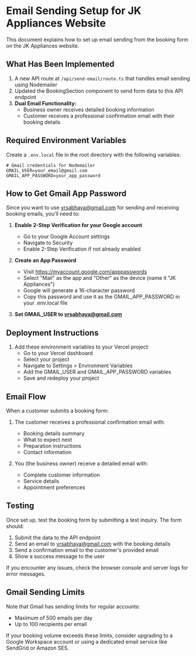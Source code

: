 # Email Sending Setup for JK Appliances Website

This document explains how to set up email sending from the booking form on the JK Appliances website.

## What Has Been Implemented

1. A new API route at `/api/send-email/route.ts` that handles email sending using Nodemailer
2. Updated the BookingSection component to send form data to this API endpoint
3. **Dual Email Functionality:**
   - Business owner receives detailed booking information
   - Customer receives a professional confirmation email with their booking details

## Required Environment Variables

Create a `.env.local` file in the root directory with the following variables:

```
# Gmail credentials for Nodemailer
GMAIL_USER=your_email@gmail.com
GMAIL_APP_PASSWORD=your_app_password
```

## How to Get Gmail App Password

Since you want to use vrsabhaya@gmail.com for sending and receiving booking emails, you'll need to:

1. **Enable 2-Step Verification for your Google account**
   - Go to your Google Account settings
   - Navigate to Security
   - Enable 2-Step Verification if not already enabled

2. **Create an App Password**
   - Visit https://myaccount.google.com/apppasswords
   - Select "Mail" as the app and "Other" as the device (name it "JK Appliances")
   - Google will generate a 16-character password
   - Copy this password and use it as the GMAIL_APP_PASSWORD in your .env.local file

3. **Set GMAIL_USER to vrsabhaya@gmail.com**

## Deployment Instructions

1. Add these environment variables to your Vercel project:
   - Go to your Vercel dashboard
   - Select your project
   - Navigate to Settings > Environment Variables
   - Add the GMAIL_USER and GMAIL_APP_PASSWORD variables
   - Save and redeploy your project

## Email Flow

When a customer submits a booking form:

1. The customer receives a professional confirmation email with:
   - Booking details summary
   - What to expect next
   - Preparation instructions
   - Contact information

2. You (the business owner) receive a detailed email with:
   - Complete customer information
   - Service details
   - Appointment preferences

## Testing

Once set up, test the booking form by submitting a test inquiry. The form should:

1. Submit the data to the API endpoint
2. Send an email to vrsabhaya@gmail.com with the booking details
3. Send a confirmation email to the customer's provided email
4. Show a success message to the user

If you encounter any issues, check the browser console and server logs for error messages.

## Gmail Sending Limits

Note that Gmail has sending limits for regular accounts:
- Maximum of 500 emails per day
- Up to 100 recipients per email

If your booking volume exceeds these limits, consider upgrading to a Google Workspace account or using a dedicated email service like SendGrid or Amazon SES. 